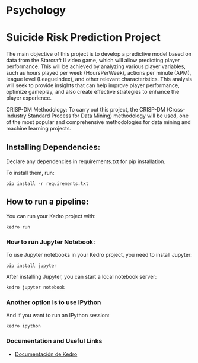 # Psychology


# Suicide Risk Prediction Project

The main objective of this project is to develop a predictive model based on data from the Starcraft II video game, which will allow predicting player performance. This will be achieved by analyzing various player variables, such as hours played per week (HoursPerWeek), actions per minute (APM), league level (LeagueIndex), and other relevant characteristics. This analysis will seek to provide insights that can help improve player performance, optimize gameplay, and also create effective strategies to enhance the player experience.

CRISP-DM Methodology: To carry out this project, the CRISP-DM (Cross-Industry Standard Process for Data Mining) methodology will be used, one of the most popular and comprehensive methodologies for data mining and machine learning projects.


## Installing Dependencies:

Declare any dependencies in requirements.txt for pip installation.

To install them, run:

```
pip install -r requirements.txt
```

## How to run a pipeline:
You can run your Kedro project with:

```
kedro run
```


### How to run Jupyter Notebook:
To use Jupyter notebooks in your Kedro project, you need to install Jupyter:
```
pip install jupyter
```

After installing Jupyter, you can start a local notebook server:
```
kedro jupyter notebook
```


### Another option is to use IPython
And if you want to run an IPython session:

```
kedro ipython
```

### Documentation and Useful Links
- [Documentación de Kedro](https://docs.kedro.org)
